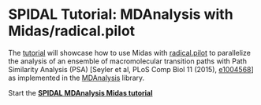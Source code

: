 # SPIDAL Tutorial: MDAnalysis with Midas/radical.pilot

The
[tutorial](https://becksteinlab.github.io/SPIDAL-MDAnalysis-Midas-tutorial/)
will showcase how to use Midas with
[radical.pilot](http://radical-cybertools.github.io/radical-pilot/) to
parallelize the analysis of an ensemble of macromolecular transition
paths with Path Similarity Analysis (PSA)
[Seyler et al, PLoS Comp Biol 11 (2015), [e1004568](http://doi.org/10.1371/journal.pcbi.1004568)]
as implemented in the [MDAnalysis](http://mdanalysis.org) library.

Start the [**SPIDAL MDAnalysis Midas tutorial**](https://becksteinlab.github.io/SPIDAL-MDAnalysis-Midas-tutorial/)
